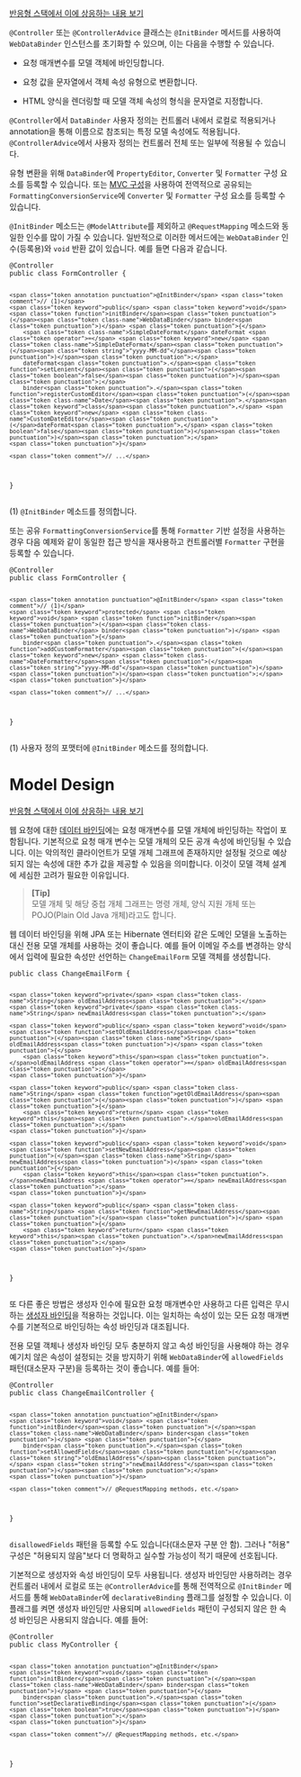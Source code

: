 <p><a href="https://docs.spring.io/spring-framework/reference/web/webflux/controller/ann-initbinder.html">반응형 스택에서 이에 상응하는 내용 보기</a></p>
<p><code>@Controller</code> 또는 <code>@ControllerAdvice</code> 클래스는 <code>@InitBinder</code> 메서드를 사용하여 <code>WebDataBinder</code> 인스턴스를 초기화할 수 있으며, 이는 다음을 수행할 수 있습니다.</p>
<ul>
<li>
<p>요청 매개변수를 모델 객체에 바인딩합니다.</p>
</li>
<li>
<p>요청 값을 문자열에서 객체 속성 유형으로 변환합니다.</p>
</li>
<li>
<p>HTML 양식을 렌더링할 때 모델 객체 속성의 형식을 문자열로 지정합니다.</p>
</li>
</ul>
<p><code>@Controller</code>에서 <code>DataBinder</code> 사용자 정의는 컨트롤러 내에서 로컬로 적용되거나 annotation을 통해 이름으로 참조되는 특정 모델 속성에도 적용됩니다. <code>@ControllerAdvice</code>에서 사용자 정의는 컨트롤러 전체 또는 일부에 적용될 수 있습니다.</p>
<p>유형 변환을 위해 <code>DataBinder</code>에 <code>PropertyEditor</code>, <code>Converter</code> 및 <code>Formatter</code> 구성 요소를 등록할 수 있습니다. 또는 <a href="https://docs.spring.io/spring-framework/reference/web/webmvc/mvc-config/conversion.html">MVC 구성</a>을 사용하여 전역적으로 공유되는 <code>FormattingConversionService</code>에 <code>Converter</code> 및 <code>Formatter</code> 구성 요소를 등록할 수 있습니다.</p>
<p><code>@InitBinder</code> 메소드는 <code>@ModelAttribute</code>를 제외하고 <code>@RequestMapping</code> 메소드와 동일한 인수를 많이 가질 수 있습니다. 일반적으로 이러한 메서드에는 <code>WebDataBinder</code> 인수(등록용)와 <code>void</code> 반환 값이 있습니다. 예를 들면 다음과 같습니다.</p>
<pre><code class="language-java"><span class="token annotation punctuation">@Controller</span>
<span class="token keyword">public</span> <span class="token keyword">class</span> <span class="token class-name">FormController</span> <span class="token punctuation">{</span>

	<span class="token annotation punctuation">@InitBinder</span> <span class="token comment">// (1)</span>
	<span class="token keyword">public</span> <span class="token keyword">void</span> <span class="token function">initBinder</span><span class="token punctuation">(</span><span class="token class-name">WebDataBinder</span> binder<span class="token punctuation">)</span> <span class="token punctuation">{</span>
		<span class="token class-name">SimpleDateFormat</span> dateFormat <span class="token operator">=</span> <span class="token keyword">new</span> <span class="token class-name">SimpleDateFormat</span><span class="token punctuation">(</span><span class="token string">"yyyy-MM-dd"</span><span class="token punctuation">)</span><span class="token punctuation">;</span>
		dateFormat<span class="token punctuation">.</span><span class="token function">setLenient</span><span class="token punctuation">(</span><span class="token boolean">false</span><span class="token punctuation">)</span><span class="token punctuation">;</span>
		binder<span class="token punctuation">.</span><span class="token function">registerCustomEditor</span><span class="token punctuation">(</span><span class="token class-name">Date</span><span class="token punctuation">.</span><span class="token keyword">class</span><span class="token punctuation">,</span> <span class="token keyword">new</span> <span class="token class-name">CustomDateEditor</span><span class="token punctuation">(</span>dateFormat<span class="token punctuation">,</span> <span class="token boolean">false</span><span class="token punctuation">)</span><span class="token punctuation">)</span><span class="token punctuation">;</span>
	<span class="token punctuation">}</span>

	<span class="token comment">// ...</span>
<span class="token punctuation">}</span></code></pre>
<p>(1) <code>@InitBinder</code> 메소드를 정의합니다.</p>
<p>또는 공유 <code>FormattingConversionService</code>를 통해 <code>Formatter</code> 기반 설정을 사용하는 경우 다음 예제와 같이 동일한 접근 방식을 재사용하고 컨트롤러별 <code>Formatter</code> 구현을 등록할 수 있습니다.</p>
<pre><code class="language-java"><span class="token annotation punctuation">@Controller</span>
<span class="token keyword">public</span> <span class="token keyword">class</span> <span class="token class-name">FormController</span> <span class="token punctuation">{</span>

	<span class="token annotation punctuation">@InitBinder</span> <span class="token comment">// (1)</span>
	<span class="token keyword">protected</span> <span class="token keyword">void</span> <span class="token function">initBinder</span><span class="token punctuation">(</span><span class="token class-name">WebDataBinder</span> binder<span class="token punctuation">)</span> <span class="token punctuation">{</span>
		binder<span class="token punctuation">.</span><span class="token function">addCustomFormatter</span><span class="token punctuation">(</span><span class="token keyword">new</span> <span class="token class-name">DateFormatter</span><span class="token punctuation">(</span><span class="token string">"yyyy-MM-dd"</span><span class="token punctuation">)</span><span class="token punctuation">)</span><span class="token punctuation">;</span>
	<span class="token punctuation">}</span>

	<span class="token comment">// ...</span>
<span class="token punctuation">}</span></code></pre>
<p>(1) 사용자 정의 포맷터에 <code>@InitBinder</code> 메소드를 정의합니다.</p>
<h1 id="model-design">Model Design</h1>
<p><a href="https://docs.spring.io/spring-framework/reference/web/webflux/controller/ann-initbinder.html#webflux-ann-initbinder-model-design">반응형 스택에서 이에 상응하는 내용 보기</a></p>
<p>웹 요청에 대한 <a href="https://docs.spring.io/spring-framework/reference/core/validation/beans-beans.html#beans-binding">데이터 바인딩</a>에는 요청 매개변수를 모델 개체에 바인딩하는 작업이 포함됩니다. 기본적으로 요청 매개 변수는 모델 개체의 모든 공개 속성에 바인딩될 수 있습니다. 이는 악의적인 클라이언트가 모델 개체 그래프에 존재하지만 설정될 것으로 예상되지 않는 속성에 대한 추가 값을 제공할 수 있음을 의미합니다. 이것이 모델 객체 설계에 세심한 고려가 필요한 이유입니다.</p>
<blockquote>
<p><strong>[Tip]</strong><br>
모델 개체 및 해당 중첩 개체 그래프는 명령 개체, 양식 지원 개체 또는 POJO(Plain Old Java 개체)라고도 합니다.</p>
</blockquote>
<p>웹 데이터 바인딩을 위해 JPA 또는 Hibernate 엔터티와 같은 도메인 모델을 노출하는 대신 전용 모델 개체를 사용하는 것이 좋습니다. 예를 들어 이메일 주소를 변경하는 양식에서 입력에 필요한 속성만 선언하는 <code>ChangeEmailForm</code> 모델 객체를 생성합니다.</p>
<pre><code class="language-java"><span class="token keyword">public</span> <span class="token keyword">class</span> <span class="token class-name">ChangeEmailForm</span> <span class="token punctuation">{</span>

	<span class="token keyword">private</span> <span class="token class-name">String</span> oldEmailAddress<span class="token punctuation">;</span>
	<span class="token keyword">private</span> <span class="token class-name">String</span> newEmailAddress<span class="token punctuation">;</span>

	<span class="token keyword">public</span> <span class="token keyword">void</span> <span class="token function">setOldEmailAddress</span><span class="token punctuation">(</span><span class="token class-name">String</span> oldEmailAddress<span class="token punctuation">)</span> <span class="token punctuation">{</span>
		<span class="token keyword">this</span><span class="token punctuation">.</span>oldEmailAddress <span class="token operator">=</span> oldEmailAddress<span class="token punctuation">;</span>
	<span class="token punctuation">}</span>

	<span class="token keyword">public</span> <span class="token class-name">String</span> <span class="token function">getOldEmailAddress</span><span class="token punctuation">(</span><span class="token punctuation">)</span> <span class="token punctuation">{</span>
		<span class="token keyword">return</span> <span class="token keyword">this</span><span class="token punctuation">.</span>oldEmailAddress<span class="token punctuation">;</span>
	<span class="token punctuation">}</span>

	<span class="token keyword">public</span> <span class="token keyword">void</span> <span class="token function">setNewEmailAddress</span><span class="token punctuation">(</span><span class="token class-name">String</span> newEmailAddress<span class="token punctuation">)</span> <span class="token punctuation">{</span>
		<span class="token keyword">this</span><span class="token punctuation">.</span>newEmailAddress <span class="token operator">=</span> newEmailAddress<span class="token punctuation">;</span>
	<span class="token punctuation">}</span>

	<span class="token keyword">public</span> <span class="token class-name">String</span> <span class="token function">getNewEmailAddress</span><span class="token punctuation">(</span><span class="token punctuation">)</span> <span class="token punctuation">{</span>
		<span class="token keyword">return</span> <span class="token keyword">this</span><span class="token punctuation">.</span>newEmailAddress<span class="token punctuation">;</span>
	<span class="token punctuation">}</span>

<span class="token punctuation">}</span></code></pre>
<p>또 다른 좋은 방법은 생성자 인수에 필요한 요청 매개변수만 사용하고 다른 입력은 무시하는 <a href="https://docs.spring.io/spring-framework/reference/core/validation/beans-beans.html#beans-constructor-binding">생성자 바인딩</a>을 적용하는 것입니다. 이는 일치하는 속성이 있는 모든 요청 매개변수를 기본적으로 바인딩하는 속성 바인딩과 대조됩니다.</p>
<p>전용 모델 객체나 생성자 바인딩 모두 충분하지 않고 속성 바인딩을 사용해야 하는 경우 예기치 않은 속성이 설정되는 것을 방지하기 위해 <code>WebDataBinder</code>에 <code>allowedFields</code> 패턴(대소문자 구분)을 등록하는 것이 좋습니다. 예를 들어:</p>
<pre><code class="language-java"><span class="token annotation punctuation">@Controller</span>
<span class="token keyword">public</span> <span class="token keyword">class</span> <span class="token class-name">ChangeEmailController</span> <span class="token punctuation">{</span>

	<span class="token annotation punctuation">@InitBinder</span>
	<span class="token keyword">void</span> <span class="token function">initBinder</span><span class="token punctuation">(</span><span class="token class-name">WebDataBinder</span> binder<span class="token punctuation">)</span> <span class="token punctuation">{</span>
		binder<span class="token punctuation">.</span><span class="token function">setAllowedFields</span><span class="token punctuation">(</span><span class="token string">"oldEmailAddress"</span><span class="token punctuation">,</span> <span class="token string">"newEmailAddress"</span><span class="token punctuation">)</span><span class="token punctuation">;</span>
	<span class="token punctuation">}</span>

	<span class="token comment">// @RequestMapping methods, etc.</span>

<span class="token punctuation">}</span></code></pre>
<p><code>disallowedFields</code> 패턴을 등록할 수도 있습니다(대소문자 구분 안 함). 그러나 "허용" 구성은 "허용되지 않음"보다 더 명확하고 실수할 가능성이 적기 때문에 선호됩니다.</p>
<p>기본적으로 생성자와 속성 바인딩이 모두 사용됩니다. 생성자 바인딩만 사용하려는 경우 컨트롤러 내에서 로컬로 또는 <code>@ControllerAdvice</code>를 통해 전역적으로 <code>@InitBinder</code> 메서드를 통해 <code>WebDataBinder</code>에 <code>declarativeBinding</code> 플래그를 설정할 수 있습니다. 이 플래그를 켜면 생성자 바인딩만 사용되며 <code>allowedFields</code> 패턴이 구성되지 않은 한 속성 바인딩은 사용되지 않습니다. 예를 들어:</p>
<pre><code class="language-java"><span class="token annotation punctuation">@Controller</span>
<span class="token keyword">public</span> <span class="token keyword">class</span> <span class="token class-name">MyController</span> <span class="token punctuation">{</span>

	<span class="token annotation punctuation">@InitBinder</span>
	<span class="token keyword">void</span> <span class="token function">initBinder</span><span class="token punctuation">(</span><span class="token class-name">WebDataBinder</span> binder<span class="token punctuation">)</span> <span class="token punctuation">{</span>
		binder<span class="token punctuation">.</span><span class="token function">setDeclarativeBinding</span><span class="token punctuation">(</span><span class="token boolean">true</span><span class="token punctuation">)</span><span class="token punctuation">;</span>
	<span class="token punctuation">}</span>

	<span class="token comment">// @RequestMapping methods, etc.</span>

<span class="token punctuation">}</span></code></pre>